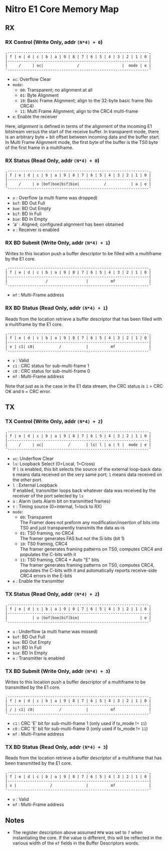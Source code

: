 Nitro E1 Core Memory Map
========================

RX
--

### RX Control (Write Only, addr `(N*4) + 0`)

```
,---------------------------------------------------------------,
| f | e | d | c | b | a | 9 | 8 | 7 | 6 | 5 | 4 | 3 | 2 | 1 | 0 |
|---------------------------------------------------------------|
|     /     | oc|               /                   |  mode | e |
'---------------------------------------------------------------'
```

  * `oc`: Overflow Clear
  * `mode`:
      - `00`: Transparent; no alignment at all
      - `01`: Byte Alignment
      - `10`: Basic Frame Alignment; align to the 32-byte basic frame (No CRC4)
      - `11`: Multi Frame Alignment; align to the CRC4 multi-frame
  * `e`: Enable the receiver

Here, _alignment_ is defined in terms of the alignment of the
incoming E1 bitstream versus the start of the receive buffer. In
transparent mode, there is an arbitrary byte + bit offset between
incoming data and the buffer start. In Multi Frame Alignment mode,
the first byte of the buffer is the TS0 byte of the first frame
in a multiframe.

### RX Status (Read Only, addr `(N*4) + 0`)

```
,---------------------------------------------------------------,
| f | e | d | c | b | a | 9 | 8 | 7 | 6 | 5 | 4 | 3 | 2 | 1 | 0 |
|---------------------------------------------------------------|
|     /     | o |bof|boe|bif|bie|           /           | a | e |
'---------------------------------------------------------------'
```

  * `o`  : Overflow (a multi frame was dropped)
  * `bof`: BD Out Full
  * `boe`: BD Out Empty
  * `bif`: BD In Full
  * `bie`: BD In Empty
  * 'a'  : Aligned; configured alignment has been obtained
  * `e`  : Receiver is enabled


### RX BD Submit (Write Only, addr `(N*4) + 1`)

Writes to this location push a buffer descriptor to be filled
with a multiframe by the E1 core.

```
,---------------------------------------------------------------,
| f | e | d | c | b | a | 9 | 8 | 7 | 6 | 5 | 4 | 3 | 2 | 1 | 0 |
|---------------------------------------------------------------|
|                 /                 |          mf               |
'---------------------------------------------------------------'
```

  * `mf` : Multi-Frame address


### RX BD Status (Read Only, addr `(N*4) + 1`)

Reads from the location retrieve a buffer descriptor that has been
filled with a multiframe by the E1 core.

```
,---------------------------------------------------------------,
| f | e | d | c | b | a | 9 | 8 | 7 | 6 | 5 | 4 | 3 | 2 | 1 | 0 |
|---------------------------------------------------------------|
| v | c1| c0|           /           |          mf               |
'---------------------------------------------------------------'
```

  * `v`  : Valid
  * `c1` : CRC status for sub-multi-frame 1
  * `c0` : CRC status for sub-multi-frame 0
  * `mf` : Multi-Frame address

Note that just as is the case in the E1 data stream, the CRC
status is `1` = CRC OK and `0` = CRC error.


TX
--

### TX Control (Write Only, addr `(N*4) + 2`)

```
,---------------------------------------------------------------,
| f | e | d | c | b | a | 9 | 8 | 7 | 6 | 5 | 4 | 3 | 2 | 1 | 0 |
|---------------------------------------------------------------|
|     /     | uc|           /       | ls| l | a | t |  mode | e |
'---------------------------------------------------------------'
```

  * `uc`: Underflow Clear
  * `ls`: Loopback Select (0=Local, 1=Cross)\
    If `l` is enabled, this bit selects the source of the external
    loop-back data: `0` means data received on the very same port;
    `1` means data received on the _other_ port.
  * `l` : External Loopback\
    If enabled, transmitter loops back whatever data was received
    by the receiver of the port selected by `ls`
  * `a` : Alarm (sets Alarm bit on transmitted frames)
  * `t` : Timing source (0=internal, 1=lock to RX)
  * `mode`:
      - `00`: Transparent\
	The Framer does not preform any modification/insertion of bits
	into TS0 and just transparently transmits the data as-is
      - `01`: TS0 framing, no CRC4\
	The framer generates FAS but not the Si bits (bit 1)
      - `10`: TS0 framing, CRC4\
	The framer generates framing patterns on TS0, computes CRC4
	and populates the C-bits with it
      - `11`: TS0 framing, CRC4 + Auto "E" bits\
	The framer generates framing patterns on TS0, computes CRC4,
	populates the C-bits with it and automatically reports
	receive-side CRC4 errors in the E-bits
  * `e` : Enable the transmitter


### TX Status (Read Only, addr `(N*4) + 2`)

```
,---------------------------------------------------------------,
| f | e | d | c | b | a | 9 | 8 | 7 | 6 | 5 | 4 | 3 | 2 | 1 | 0 |
|---------------------------------------------------------------|
|           | u |bof|boe|bif|bie|                           | e |
'---------------------------------------------------------------'
```

  * `u`  : Underflow (a multi frame was missed)
  * `bof`: BD Out Full
  * `boe`: BD Out Empty
  * `bif`: BD In Full
  * `bie`: BD In Empty
  * `e`  : Transmitter is enabled


### TX BD Submit (Write Only, addr `(N*4) + 3`)

Writes to this location push a buffer descriptor of a multiframe
to be transmitted by the E1 core.

```
,---------------------------------------------------------------,
| f | e | d | c | b | a | 9 | 8 | 7 | 6 | 5 | 4 | 3 | 2 | 1 | 0 |
|---------------------------------------------------------------|
| / | c1| c0|           /           |          mf               |
'---------------------------------------------------------------'
```

  * `c1` : CRC 'E' bit for sub-multi-frame 1 (only used if tx_mode != `11`)
  * `c0` : CRC 'E' bit for sub-multi-frame 0 (only used if tx_mode != `11`)
  * `mf` : Multi-Frame address


### TX BD Status (Read Only, addr `(N*4) + 3`)

Reads from the location retrieve a buffer descriptor of a multiframe
that has been transmitted by the E1 core.

```
,---------------------------------------------------------------,
| f | e | d | c | b | a | 9 | 8 | 7 | 6 | 5 | 4 | 3 | 2 | 1 | 0 |
|---------------------------------------------------------------|
| v |               /               |          mf               |
'---------------------------------------------------------------'
```

  * `v`  : Valid
  * `mf` : Multi-Frame address


Notes
-----

* The register description above assumed `MFW` was set to `7` when
  instantiating the core. If the value is different, this will be
  reflected in the various width of the `mf` fields in the Buffer
  Descriptors words.

